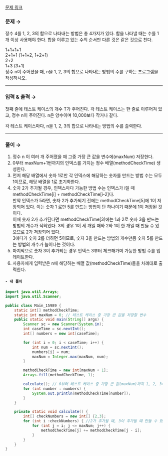 [문제 링크](https://www.acmicpc.net/problem/15989)

### 문제 → <br>
정수 4를 1, 2, 3의 합으로 나타내는 방법은 총 4가지가 있다. 합을 나타낼 때는 수를 1개 이상 사용해야 한다. 합을 이루고 있는 수의 순서만 다른 것은 같은 것으로 친다.<br />

1+1+1+1<br />
2+1+1 (1+1+2, 1+2+1)<br />
2+2<br />
1+3 (3+1)<br />
정수 n이 주어졌을 때, n을 1, 2, 3의 합으로 나타내는 방법의 수를 구하는 프로그램을 작성하시오.

-----
### 입력 & 출력 → <br>
첫째 줄에 테스트 케이스의 개수 T가 주어진다. 각 테스트 케이스는 한 줄로 이루어져 있고, 정수 n이 주어진다. n은 양수이며 10,000보다 작거나 같다.<br />

각 테스트 케이스마다, n을 1, 2, 3의 합으로 나타내는 방법의 수를 출력한다.<br />

-----

### 풀이 → <br>
1. 정수 n 이 여러 개 주어졌을 때 그중 가장 큰 값을 변수에(maxNum) 저장한다.
2. 0부터 maxNum+1번까지의 인덱스를 가지는 정수 배열(methodCheckTime) 생성한다.
3. 먼저 해당 배열에서 숫자 1로만 각 인덱스에 해당하는 숫자를 만드는 방법 수는 모두 1이므로, 해당 배열을 1로 초기화한다.
4. 숫자 2가 추가될 경우, 인덱스마다 가능한 방법 수는 인덱스가 i일 때 methodCheckTime[i] + methodCheckTime[i-2]다.<br>
만약 인덱스가 5라면, 숫자 2가 추가되기 전에는 methodCheckTime[5]에 1이 저장되어 있다. 이는 숫자 1 로만 5를 만드는 방법이 단 하나이기 때문에 1이 저장된 것이다. <br >
이때 숫자 2가 추가된다면 methodCheckTime[3]에는 1과 2로 숫자 3을 만드는 방법의 개수가 적혀있다. 3의 경우 1이 세 개일 때와 2와 1이 한 개일 때 만들 수 있으므로 2가 저장되어 있다. <br>
3에다가 숫자 2를 더하면 5이므로, 숫자 3을 만드는 방법의 개수만큼 숫자 5를 만드는 방법의 개수가 늘어나는 것이다. <br>
5. 마지막으로 숫자 3이 추가되는 경우 인덱스 3부터 체크해가며 가능한 방법 수를 업데이트한다.
6. 사용자에게 입력받은 n에 해당하는 배열 값(methodCheckTime)들을 차례대로 출력한다.

#### **`- 내 풀이`**
```java
import java.util.Arrays;
import java.util.Scanner;

public class Main_15989 {
    static int[] methodCheckTime;
    static int maxNum = 0; // 테스트 케이스 중 가장 큰 값을 저장할 변수
    public static void main(String[] args) {
        Scanner sc = new Scanner(System.in);
        int caseTime = sc.nextInt();
        int[] numbers = new int[caseTime];

        for (int i = 0; i < caseTime; i++) {
            int num = sc.nextInt();
            numbers[i] = num;
            maxNum = Integer.max(maxNum, num);
        }

        methodCheckTime = new int[maxNum + 1];
        Arrays.fill(methodCheckTime, 1);

        calculate(); // 0부터 테스트 케이스 중 가장 큰 값(maxNum)까지 1, 2, 3의 합으로 나타내는 방법 수를 계산하는 함수 호출
        for (int number : numbers) {
            System.out.println(methodCheckTime[number]);
        }
    }

    private static void calculate() {
        int[] checkNumbers = new int[] {2,3};
        for (int i :checkNumbers) { //2가 추가될 때, 3이 추가될 때 만들 수 있는 방법 수를 계산
            for (int j = i; j <= maxNum; j++) {
                methodCheckTime[j] += methodCheckTime[j - i];
            }
        }
    }
}
```
